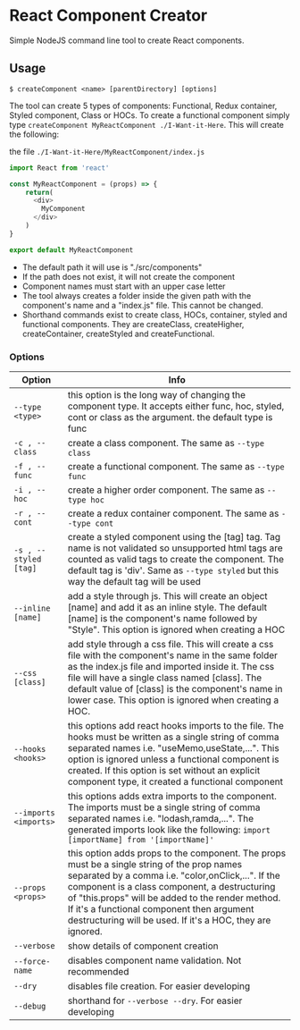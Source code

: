 # React Component Creator

Simple NodeJS command line tool to create React components.

## Usage

```shell
$ createComponent <name> [parentDirectory] [options]
```

The tool can create 5 types of components: Functional, Redux container, Styled component, Class or HOCs.
To create a functional component simply type `createComponent MyReactComponent ./I-Want-it-Here`.
This will create the following:

the file `./I-Want-it-Here/MyReactComponent/index.js`

```javascript
import React from 'react'

const MyReactComponent = (props) => {
	return(
      <div>
        MyComponent
      </div>
    )
}

export default MyReactComponent
```


- The default path it will use is "./src/components"
- If the path does not exist, it will not create the component
- Component names must start with an upper case letter
- The tool always creates a folder inside the given path with the component's name and a "index.js" file. This cannot be changed.
- Shorthand commands exist to create class, HOCs, container, styled and functional components. 
They are createClass, createHigher, createContainer, createStyled and createFunctional.

### Options

| Option | Info |
| ------ | ---- |
| `--type <type>` | this option is the long way of changing the component type. It accepts either func, hoc, styled, cont or class as the argument. the default type is func |
| `-c , --class`| create a class component. The same as `--type class`|
| `-f , --func` | create a functional component. The same as `--type func` |
| `-i , --hoc`  | create a higher order component. The same as `--type hoc` |
| `-r , --cont`| create a redux container component. The same as `--type cont`|
| `-s , --styled [tag]` | create a styled component using the [tag] tag. Tag name is not validated so unsupported html tags are counted as valid tags to create the component. The default tag is 'div'. Same as `--type styled` but this way the default tag will be used|
| `--inline [name]` | add a style through js. This will create an object [name] and add it as an inline style. The default [name] is the component's name followed by "Style". This option is ignored when creating a HOC |
| `--css [class]` | add style through a css file. This will create a css file with the component's name in the same folder as the index.js file and imported inside it. The css file will have a single class named [class]. The default value of [class] is the component's name in lower case. This option is ignored when creating a HOC. |
| `--hooks <hooks>` | this options add react hooks imports to the file. The hooks must be written as a single string of comma separated names i.e. "useMemo,useState,...". This option is ignored unless a functional component is created. If this option is set without an explicit component type, it created a functional component|
| `--imports <imports>` | this options adds extra imports to the component. The imports must be a single string of comma separated names i.e. "lodash,ramda,...". The generated imports look like the following: `import [importName] from '[importName]'`|
| `--props <props>` | this option adds props to the component. The props must be a single string of the prop names separated by a comma i.e. "color,onClick,...". If the component is a class component, a destructuring of "this.props"  will be added to the render method. If it's a functional component then argument destructuring will be used. If it's a HOC, they are ignored. |
| `--verbose` | show details of component creation|
| `--force-name` | disables component name validation. Not recommended |
| `--dry` | disables file creation. For easier developing|
| `--debug` | shorthand for `--verbose --dry`. For easier developing|
